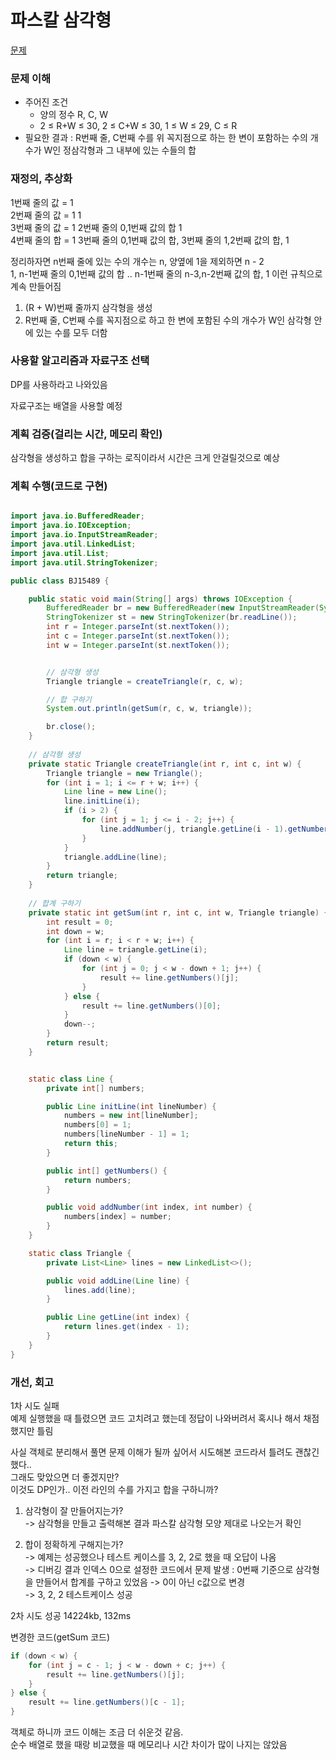 # 파스칼 삼각형
[문제](https://www.acmicpc.net/problem/15489)

### 문제 이해
- 주어진 조건  
  - 양의 정수 R, C, W  
  - 2 ≤ R+W ≤ 30, 2 ≤ C+W ≤ 30, 1 ≤ W ≤ 29, C ≤ R
- 필요한 결과 : R번째 줄, C번째 수를 위 꼭지점으로 하는 한 변이 포함하는 수의 개수가 W인 정삼각형과 그 내부에 있는 수들의 합

### 재정의, 추상화
1번째 줄의 값 = 1  
2번째 줄의 값 = 1 1  
3번째 줄의 값 = 1 2번째 줄의 0,1번째 값의 합 1  
4번째 줄의 합 = 1 3번째 줄의 0,1번째 값의 합, 3번째 줄의 1,2번째 값의 합, 1  

정리하자면 n번째 줄에 있는 수의 개수는 n, 양옆에 1을 제외하면 n - 2  
1, n-1번째 줄의 0,1번째 값의 합 .. n-1번째 줄의 n-3,n-2번째 값의 합, 1
이런 규칙으로 계속 만들어짐  

1. (R + W)번째 줄까지 삼각형을 생성  
2. R번째 줄, C번째 수를 꼭지점으로 하고 한 변에 포함된 수의 개수가 W인 삼각형 안에 있는 수를 모두 더함

### 사용할 알고리즘과 자료구조 선택
DP를 사용하라고 나와있음  

자료구조는 배열을 사용할 예정  

### 계획 검증(걸리는 시간, 메모리 확인)
삼각형을 생성하고 합을 구하는 로직이라서 시간은 크게 안걸릴것으로 예상  

### 계획 수행(코드로 구현)
```java

import java.io.BufferedReader;
import java.io.IOException;
import java.io.InputStreamReader;
import java.util.LinkedList;
import java.util.List;
import java.util.StringTokenizer;

public class BJ15489 {

    public static void main(String[] args) throws IOException {
        BufferedReader br = new BufferedReader(new InputStreamReader(System.in));
        StringTokenizer st = new StringTokenizer(br.readLine());
        int r = Integer.parseInt(st.nextToken());
        int c = Integer.parseInt(st.nextToken());
        int w = Integer.parseInt(st.nextToken());


        // 삼각형 생성
        Triangle triangle = createTriangle(r, c, w);

        // 합 구하기
        System.out.println(getSum(r, c, w, triangle));

        br.close();
    }
    
    // 삼각형 생성
    private static Triangle createTriangle(int r, int c, int w) {
        Triangle triangle = new Triangle();
        for (int i = 1; i <= r + w; i++) {
            Line line = new Line();
            line.initLine(i);
            if (i > 2) {
                for (int j = 1; j <= i - 2; j++) {
                    line.addNumber(j, triangle.getLine(i - 1).getNumbers()[j - 1] + triangle.getLine(i - 1).getNumbers()[j]);
                }
            }
            triangle.addLine(line);
        }
        return triangle;
    }
    
    // 합계 구하기
    private static int getSum(int r, int c, int w, Triangle triangle) {
        int result = 0;
        int down = w;   
        for (int i = r; i < r + w; i++) {
            Line line = triangle.getLine(i);
            if (down < w) {
                for (int j = 0; j < w - down + 1; j++) {
                    result += line.getNumbers()[j];
                }
            } else {
                result += line.getNumbers()[0];
            }
            down--;
        }
        return result;
    }


    static class Line {
        private int[] numbers;

        public Line initLine(int lineNumber) {
            numbers = new int[lineNumber];
            numbers[0] = 1;
            numbers[lineNumber - 1] = 1;
            return this;
        }

        public int[] getNumbers() {
            return numbers;
        }

        public void addNumber(int index, int number) {
            numbers[index] = number;
        }
    }

    static class Triangle {
        private List<Line> lines = new LinkedList<>();

        public void addLine(Line line) {
            lines.add(line);
        }

        public Line getLine(int index) {
            return lines.get(index - 1);
        }
    }
}

```

### 개선, 회고
1차 시도 실패  
예제 실행했을 때 틀렸으면 코드 고치려고 했는데 정답이 나와버려서 혹시나 해서 채점했지만 틀림  

사실 객체로 분리해서 풀면 문제 이해가 될까 싶어서 시도해본 코드라서 틀려도 괜찮긴 했다..  
그래도 맞았으면 더 좋겠지만?  
이것도 DP인가.. 이전 라인의 수를 가지고 합을 구하니까?  

1. 삼각형이 잘 만들어지는가?  
-> 삼각형을 만들고 출력해본 결과 파스칼 삼각형 모양 제대로 나오는거 확인

2. 합이 정확하게 구해지는가?  
-> 예제는 성공했으나 테스트 케이스를 3, 2, 2로 했을 때 오답이 나옴  
-> 디버깅 결과 인덱스 0으로 설정한 코드에서 문제 발생 : 0번째 기준으로 삼각형을 만들어서 합계를 구하고 있었음
-> 0이 아닌 c값으로 변경  
-> 3, 2, 2 테스트케이스 성공  

2차 시도 성공
14224kb, 132ms  

변경한 코드(getSum 코드)  
```java
if (down < w) {
    for (int j = c - 1; j < w - down + c; j++) {
        result += line.getNumbers()[j];
    }
} else {
    result += line.getNumbers()[c - 1];
}
```

객체로 하니까 코드 이해는 조금 더 쉬운것 같음.  
순수 배열로 했을 때랑 비교했을 때 메모리나 시간 차이가 많이 나지는 않았음